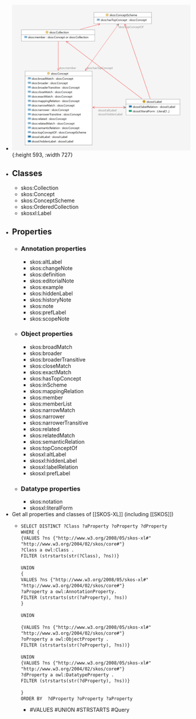 - ![image.png](../assets/SKOS-XLdiagram.png){:height 593, :width 727}
- ## Classes
	- skos:Collection
	- skos:Concept
	- skos:ConceptScheme
	- skos:OrderedCollection
	- skosxl:Label
- ## Properties
	- ### Annotation properties
		- skos:altLabel
		- skos:changeNote
		- skos:definition
		- skos:editorialNote
		- skos:example
		- skos:hiddenLabel
		- skos:historyNote
		- skos:note
		- skos:prefLabel
		- skos:scopeNote
	- ### Object properties
		- skos:broadMatch
		- skos:broader
		- skos:broaderTransitive
		- skos:closeMatch
		- skos:exactMatch
		- skos:hasTopConcept
		- skos:inScheme
		- skos:mappingRelation
		- skos:member
		- skos:memberList
		- skos:narrowMatch
		- skos:narrower
		- skos:narrowerTransitive
		- skos:related
		- skos:relatedMatch
		- skos:semanticRelation
		- skos:topConceptOf
		- skosxl:altLabel
		- skosxl:hiddenLabel
		- skosxl:labelRelation
		- skosxl:prefLabel
	- ### Datatype properties
		- skos:notation
		- skosxl:literalForm
- Get all properties and classes of [[SKOS-XL]] (including [[SKOS]])
	- ```sparql
	  SELECT DISTINCT ?Class ?aProperty ?oProperty ?dProperty
	  WHERE {
	  {VALUES ?ns {"http://www.w3.org/2008/05/skos-xl#" "http://www.w3.org/2004/02/skos/core#"}
	  ?Class a owl:Class .
	  FILTER (strstarts(str(?Class), ?ns))}
	  
	  UNION
	  {
	  VALUES ?ns {"http://www.w3.org/2008/05/skos-xl#" "http://www.w3.org/2004/02/skos/core#"}
	  ?aProperty a owl:AnnotationProperty.
	  FILTER (strstarts(str(?aProperty), ?ns))
	  }
	  
	  UNION
	  
	  {VALUES ?ns {"http://www.w3.org/2008/05/skos-xl#" "http://www.w3.org/2004/02/skos/core#"}
	  ?oProperty a owl:ObjectProperty .
	  FILTER (strstarts(str(?oProperty), ?ns))}
	  
	  UNION
	  {VALUES ?ns {"http://www.w3.org/2008/05/skos-xl#" "http://www.w3.org/2004/02/skos/core#"}
	  ?dProperty a owl:DatatypeProperty .
	  FILTER (strstarts(str(?dProperty), ?ns))}
	  
	  }
	  ORDER BY  ?dProperty ?oProperty ?aProperty
	  ```
		- #VALUES #UNION #STRSTARTS #Query